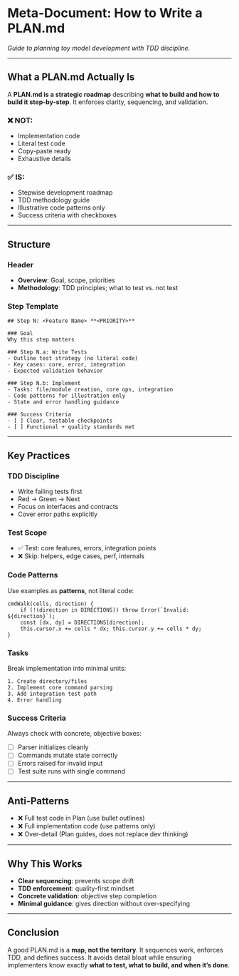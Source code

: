 # Meta-Document: How to Write a PLAN.md

_Guide to planning toy model development with TDD discipline._

---

## What a PLAN.md Actually Is

A **PLAN.md is a strategic roadmap** describing **what to build and how to build it step-by-step**. It enforces clarity, sequencing, and validation.

### ❌ NOT:
- Implementation code
- Literal test code
- Copy-paste ready
- Exhaustive details

### ✅ IS:
- Stepwise development roadmap
- TDD methodology guide
- Illustrative code patterns only
- Success criteria with checkboxes

---

## Structure

### Header
- **Overview**: Goal, scope, priorities
- **Methodology**: TDD principles; what to test vs. not test

### Step Template

    ## Step N: <Feature Name> **<PRIORITY>**

    ### Goal
    Why this step matters

    ### Step N.a: Write Tests
    - Outline test strategy (no literal code)
    - Key cases: core, error, integration
    - Expected validation behavior

    ### Step N.b: Implement
    - Tasks: file/module creation, core ops, integration
    - Code patterns for illustration only
    - State and error handling guidance

    ### Success Criteria
    - [ ] Clear, testable checkpoints
    - [ ] Functional + quality standards met

---

## Key Practices

### TDD Discipline
- Write failing tests first
- Red → Green → Next
- Focus on interfaces and contracts
- Cover error paths explicitly

### Test Scope
- ✅ Test: core features, errors, integration points
- ❌ Skip: helpers, edge cases, perf, internals

### Code Patterns
Use examples as **patterns**, not literal code:

    cmdWalk(cells, direction) {
        if (!(direction in DIRECTIONS)) throw Error(`Invalid: ${direction}`);
        const [dx, dy] = DIRECTIONS[direction];
        this.cursor.x += cells * dx; this.cursor.y += cells * dy;
    }

### Tasks
Break implementation into minimal units:

    1. Create directory/files
    2. Implement core command parsing
    3. Add integration test path
    4. Error handling

### Success Criteria
Always check with concrete, objective boxes:

- [ ] Parser initializes cleanly  
- [ ] Commands mutate state correctly  
- [ ] Errors raised for invalid input  
- [ ] Test suite runs with single command  

---

## Anti-Patterns
- ❌ Full test code in Plan (use bullet outlines)
- ❌ Full implementation code (use patterns only)
- ❌ Over-detail (Plan guides, does not replace dev thinking)

---

## Why This Works
- **Clear sequencing**: prevents scope drift  
- **TDD enforcement**: quality-first mindset  
- **Concrete validation**: objective step completion  
- **Minimal guidance**: gives direction without over-specifying  

---

## Conclusion
A good PLAN.md is a **map, not the territory**. It sequences work, enforces TDD, and defines success. It avoids detail bloat while ensuring implementers know exactly **what to test, what to build, and when it’s done**.